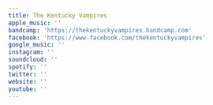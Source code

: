 ```yaml
---
title: The Kentucky Vampires
apple_music: ''
bandcamp: 'https://thekentuckyvampires.bandcamp.com'
facebook: 'https://www.facebook.com/thekentuckyvampires'
google_music: ''
instagram: ''
soundcloud: ''
spotify: ''
twitter: ''
website: ''
youtube: ''
---
```

